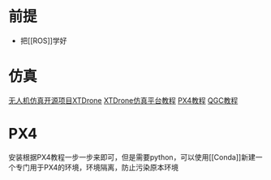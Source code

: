 # 前提
- 把[[ROS]]学好
# 仿真
[无人机仿真开源项目XTDrone](https://github.com/robin-shaun/XTDrone)
[XTDrone仿真平台教程](https://www.yuque.com/xtdrone/manual_cn/basic_config#)
[PX4教程](https://docs.px4.io/main/zh/)
[QGC教程](https://docs.qgroundcontrol.com/master/zh/)
# PX4
安装根据PX4教程一步一步来即可，但是需要python，可以使用[[Conda]]新建一个专门用于PX4的环境，环境隔离，防止污染原本环境




